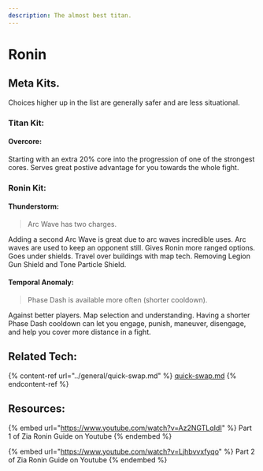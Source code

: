 ```yaml
---
description: The almost best titan.
---
```


# Ronin

## Meta Kits.

Choices higher up in the list are generally safer and are less situational.

### Titan Kit:

#### Overcore:

Starting with an extra 20% core into the progression of one of the strongest cores. Serves great postive advantage for you towards the whole fight.&#x20;

### Ronin Kit:

#### Thunderstorm:

> Arc Wave has two charges.

Adding a second Arc Wave is great due to arc waves incredible uses. Arc waves are used to keep an opponent still. Gives Ronin more ranged options. Goes under shields. Travel over buildings with map tech. Removing Legion Gun Shield and Tone Particle Shield.

#### Temporal Anomaly:

> Phase Dash is available more often (shorter cooldown).

Against better players. Map selection and understanding. Having a shorter Phase Dash cooldown can let you engage, punish, maneuver, disengage, and help you cover more distance in a fight.&#x20;

## Related Tech:

{% content-ref url="../general/quick-swap.md" %}
[quick-swap.md](../general/quick-swap.md)
{% endcontent-ref %}

## Resources:&#x20;

{% embed url="https://www.youtube.com/watch?v=Az2NGTLqIdI" %}
Part 1 of Zia Ronin Guide on Youtube
{% endembed %}

{% embed url="https://www.youtube.com/watch?v=Ljhbvvxfyqo" %}
Part 2 of Zia Ronin Guide on Youtube
{% endembed %}
